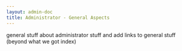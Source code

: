 ```yaml
---
layout: admin-doc
title: Administrator - General Aspects
---
```


general stuff about administrator stuff and add links to general stuff (beyond what we got index)